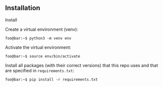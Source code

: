## Installation

Install

Create a virtual environment (venv):

```console
foo@bar:~$ python3 -m venv env
```

Activate the virtual environment:

```console
foo@bar:~$ source env/bin/activate
```

Install all packages (with their correct versions) that this repo uses and that are specified in `requirements.txt`:

```console
foo@bar:~$ pip install -r requirements.txt
```





